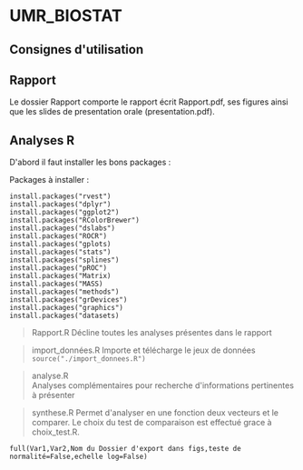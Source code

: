 # UMR_BIOSTAT

## Consignes d'utilisation 
## Rapport
Le dossier Rapport comporte le rapport écrit Rapport.pdf, ses figures ainsi que les slides de presentation orale (presentation.pdf).

## Analyses R 
D'abord il faut installer les bons packages : 

Packages à installer : 

```{r}
install.packages("rvest")
install.packages("dplyr")
install.packages("ggplot2")
install.packages("RColorBrewer")
install.packages("dslabs")
install.packages("ROCR")
install.packages("gplots)
install.packages("stats")
install.packages("splines")
install.packages("pROC")
install.packages("Matrix)
install.packages("MASS)
install.packages("methods")
install.packages("grDevices")
install.packages("graphics")
install.packages("datasets)
```

> Rapport.R
Décline toutes les analyses présentes dans le rapport

> import_données.R
Importe et télécharge le jeux de données
```source("./import_donnees.R")```

> analyse.R  
Analyses complémentaires pour recherche d'informations pertinentes à présenter

> synthese.R 
Permet d'analyser en une fonction  deux vecteurs et le comparer. Le choix du test de comparaison est effectué grace à choix_test.R. 

```full(Var1,Var2,Nom du Dossier d'export dans figs,teste de normalité=False,echelle log=False)```




